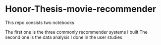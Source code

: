# Honor-Thesis-movie-recommender

This repo consists two notebooks

The first one is the three commonly recommender systems I built
The second one is the data analysis I done in the user studies
